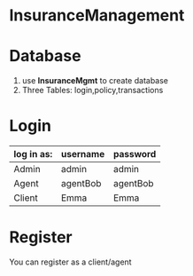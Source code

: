 # InsuranceManagement
# Database
1. use **InsuranceMgmt** to create database
2. Three Tables: login,policy,transactions
	
# Login
|     log in as:           |username                    |password                        |
|----------------|-------------------------------|-----------------------------|
|Admin   |admin           |admin            |
|Agent         |agentBob           |agentBob           |
|Client |Emma|Emma
 
 
# Register
You can register as a client/agent